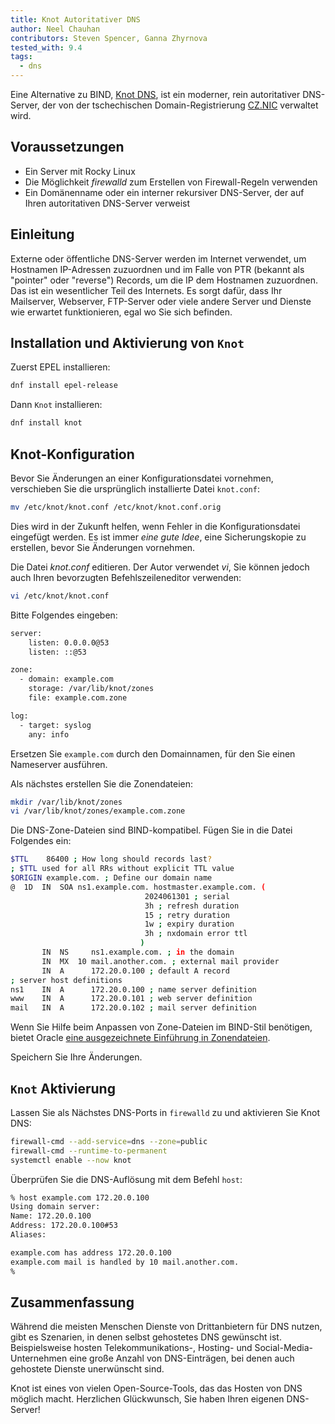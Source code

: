 ```yaml
---
title: Knot Autoritativer DNS
author: Neel Chauhan
contributors: Steven Spencer, Ganna Zhyrnova
tested_with: 9.4
tags:
  - dns
---
```


Eine Alternative zu BIND, [Knot DNS](https://www.knot-dns.cz/), ist ein moderner, rein autoritativer DNS-Server, der von der tschechischen Domain-Registrierung [CZ.NIC](https://www.nic.cz/) verwaltet wird.

## Voraussetzungen

- Ein Server mit Rocky Linux
- Die Möglichkeit _firewalld_ zum Erstellen von Firewall-Regeln verwenden
- Ein Domänenname oder ein interner rekursiver DNS-Server, der auf Ihren autoritativen DNS-Server verweist

## Einleitung

Externe oder öffentliche DNS-Server werden im Internet verwendet, um Hostnamen IP-Adressen zuzuordnen und im Falle von PTR (bekannt als "pointer" oder "reverse") Records, um die IP dem Hostnamen zuzuordnen. Das ist ein wesentlicher Teil des Internets. Es sorgt dafür, dass Ihr Mailserver, Webserver, FTP-Server oder viele andere Server und Dienste wie erwartet funktionieren, egal wo Sie sich befinden.

## Installation und Aktivierung von `Knot`

Zuerst EPEL installieren:

```bash
dnf install epel-release
```

Dann `Knot` installieren:

```bash
dnf install knot
```

## Knot-Konfiguration

Bevor Sie Änderungen an einer Konfigurationsdatei vornehmen, verschieben Sie die ursprünglich installierte Datei `knot.conf`:

```bash
mv /etc/knot/knot.conf /etc/knot/knot.conf.orig
```

Dies wird in der Zukunft helfen, wenn Fehler in die Konfigurationsdatei eingefügt werden. Es ist immer _eine gute Idee_, eine Sicherungskopie zu erstellen, bevor Sie Änderungen vornehmen.

Die Datei _knot.conf_ editieren. Der Autor verwendet _vi_, Sie können jedoch auch Ihren bevorzugten Befehlszeileneditor verwenden:

```bash
vi /etc/knot/knot.conf
```

Bitte Folgendes eingeben:

```bash
server:
    listen: 0.0.0.0@53
    listen: ::@53

zone:
  - domain: example.com
    storage: /var/lib/knot/zones
    file: example.com.zone

log:
  - target: syslog
    any: info
```

Ersetzen Sie `example.com` durch den Domainnamen, für den Sie einen Nameserver ausführen.

Als nächstes erstellen Sie die Zonendateien:

```bash
mkdir /var/lib/knot/zones
vi /var/lib/knot/zones/example.com.zone
```

Die DNS-Zone-Dateien sind BIND-kompatibel. Fügen Sie in die Datei Folgendes ein:

```bash
$TTL    86400 ; How long should records last?
; $TTL used for all RRs without explicit TTL value
$ORIGIN example.com. ; Define our domain name
@  1D  IN  SOA ns1.example.com. hostmaster.example.com. (
                              2024061301 ; serial
                              3h ; refresh duration
                              15 ; retry duration
                              1w ; expiry duration
                              3h ; nxdomain error ttl
                             )
       IN  NS     ns1.example.com. ; in the domain
       IN  MX  10 mail.another.com. ; external mail provider
       IN  A      172.20.0.100 ; default A record
; server host definitions
ns1    IN  A      172.20.0.100 ; name server definition     
www    IN  A      172.20.0.101 ; web server definition
mail   IN  A      172.20.0.102 ; mail server definition
```

Wenn Sie Hilfe beim Anpassen von Zone-Dateien im BIND-Stil benötigen, bietet Oracle [eine ausgezeichnete Einführung in Zonendateien](https://docs.oracle.com/en-us/iaas/Content/DNS/Reference/formattingzonefile.htm).

Speichern Sie Ihre Änderungen.

## `Knot` Aktivierung

Lassen Sie als Nächstes DNS-Ports in `firewalld` zu und aktivieren Sie Knot DNS:

```bash
firewall-cmd --add-service=dns --zone=public
firewall-cmd --runtime-to-permanent
systemctl enable --now knot
```

Überprüfen Sie die DNS-Auflösung mit dem Befehl `host`:

```bash
% host example.com 172.20.0.100
Using domain server:
Name: 172.20.0.100
Address: 172.20.0.100#53
Aliases: 

example.com has address 172.20.0.100
example.com mail is handled by 10 mail.another.com.
%
```

## Zusammenfassung

Während die meisten Menschen Dienste von Drittanbietern für DNS nutzen, gibt es Szenarien, in denen selbst gehostetes DNS gewünscht ist. Beispielsweise hosten Telekommunikations-, Hosting- und Social-Media-Unternehmen eine große Anzahl von DNS-Einträgen, bei denen auch gehostete Dienste unerwünscht sind.

Knot ist eines von vielen Open-Source-Tools, das das Hosten von DNS möglich macht. Herzlichen Glückwunsch, Sie haben Ihren eigenen DNS-Server!
